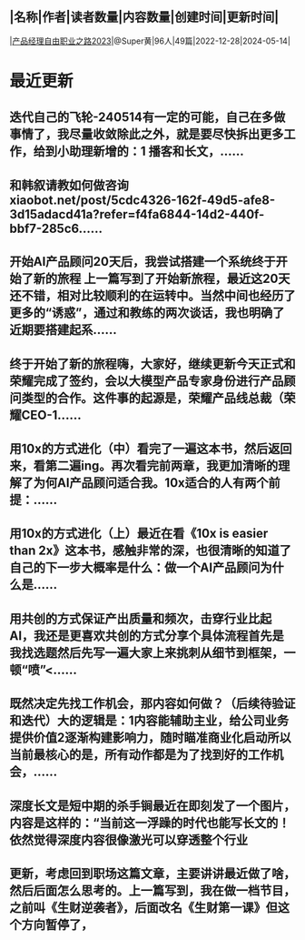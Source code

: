 |名称|作者|读者数量|内容数量|创建时间|更新时间|
---
|[产品经理自由职业之路2023](https://xiaobot.net/p/ProductFreedom?refer=0b133df9-27dc-423b-8101-639049001c13)|@Super黄|96人|49篇|2022-12-28|2024-05-14|

# 最近更新
## 迭代自己的飞轮-240514有一定的可能，自己在多做事情了，我尽量收敛除此之外，就是要尽快拆出更多工作，给到小助理新增的：1 播客和长文，......
## 和韩叙请教如何做咨询xiaobot.net/post/5cdc4326-162f-49d5-afe8-3d15adacd41a?refer=f4fa6844-14d2-440f-bbf7-285c6......
## 开始AI产品顾问20天后，我尝试搭建一个系统终于开始了新的旅程 上一篇写到了开始新旅程，最近这20天还不错，相对比较顺利的在运转中。当然中间也经历了更多的“诱惑”，通过和教练的两次谈话，我也明确了近期要搭建起系......
## 终于开始了新的旅程嗨，大家好，继续更新今天正式和荣耀完成了签约，会以大模型产品专家身份进行产品顾问类型的合作。这件事的起源是，荣耀产品线总裁（荣耀CEO-1......
## 用10x的方式进化（中）看完了一遍这本书，然后返回来，看第二遍ing。再次看完前两章，我更加清晰的理解了为何AI产品顾问适合我。10x适合的人有两个前提：......
## 用10x的方式进化（上）最近在看《10x is easier than 2x》这本书，感触非常的深，也很清晰的知道了自己的下一步大概率是什么：做一个AI产品顾问为什么是......
## 用共创的方式保证产出质量和频次，击穿行业比起AI，我还是更喜欢共创的方式分享个具体流程首先是我找选题然后先写一遍大家上来挑刺从细节到框架，一顿“喷”<......
## 既然决定先找工作机会，那内容如何做？（后续待验证和迭代）大的逻辑是：1内容能辅助主业，给公司业务提供价值2逐渐构建影响力，随时瞄准商业化启动所以当前最核心的是，所有动作都是为了找到好的工作机会，......
## 深度长文是短中期的杀手锏最近在即刻发了一个图片，内容是这样的：“当前这一浮躁的时代也能写长文的！依然觉得深度内容很像激光可以穿透整个行业
## 更新，考虑回到职场这篇文章，主要讲讲最近做了啥，然后后面怎么思考的。上一篇写到，我在做一档节目，之前叫《生财逆袭者》，后面改名《生财第一课》但这个方向暂停了，

